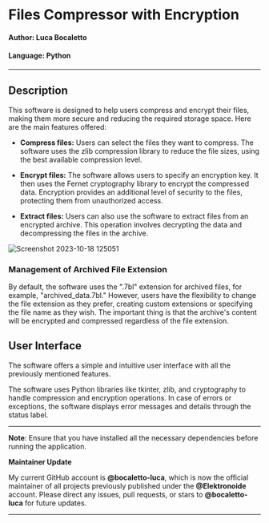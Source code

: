 # Files Compressor with Encryption

#### Author: Luca Bocaletto
#### Language: Python

----
## Description

This software is designed to help users compress and encrypt their files, making them more secure and reducing the required storage space. Here are the main features offered:

- **Compress files:** Users can select the files they want to compress. The software uses the zlib compression library to reduce the file sizes, using the best available compression level.

- **Encrypt files:** The software allows users to specify an encryption key. It then uses the Fernet cryptography library to encrypt the compressed data. Encryption provides an additional level of security to the files, protecting them from unauthorized access.

- **Extract files:** Users can also use the software to extract files from an encrypted archive. This operation involves decrypting the data and decompressing the files in the archive.

![Screenshot 2023-10-18 125051](https://github.com/elektronoide/7bl-Compressor-Encryption/assets/134635227/90a088c6-4786-47f9-a6f3-5d782186da04)

### Management of Archived File Extension

By default, the software uses the ".7bl" extension for archived files, for example, "archived_data.7bl." However, users have the flexibility to change the file extension as they prefer, creating custom extensions or specifying the file name as they wish. The important thing is that the archive's content will be encrypted and compressed regardless of the file extension.

## User Interface

The software offers a simple and intuitive user interface with all the previously mentioned features.

The software uses Python libraries like tkinter, zlib, and cryptography to handle compression and encryption operations. In case of errors or exceptions, the software displays error messages and details through the status label.

---

**Note**: Ensure that you have installed all the necessary dependencies before running the application.

**Maintainer Update**

My current GitHub account is **@bocaletto-luca**, which is now the official maintainer of all projects previously published under the **@Elektronoide** account. Please direct any issues, pull requests, or stars to **@bocaletto-luca** for future updates.

---

